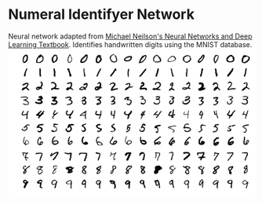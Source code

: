 # Numeral Identifyer Network
Neural network adapted from [Michael Neilson's Neural Networks and Deep Learning Textbook](http://neuralnetworksanddeeplearning.com/chap1.html). Identifies handwritten digits using the MNIST database.
![MNIST_numbers](Images/MnistExamples.png)

